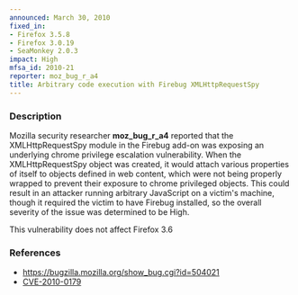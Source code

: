 ```yaml
---
announced: March 30, 2010
fixed_in:
- Firefox 3.5.8
- Firefox 3.0.19
- SeaMonkey 2.0.3
impact: High
mfsa_id: 2010-21
reporter: moz_bug_r_a4
title: Arbitrary code execution with Firebug XMLHttpRequestSpy
---
```


<h3>Description</h3>

<p>Mozilla security researcher <strong>moz_bug_r_a4</strong> reported
that the XMLHttpRequestSpy module in the Firebug add-on was exposing
an underlying chrome privilege escalation vulnerability.  When the
XMLHttpRequestSpy object was created, it would attach various
properties of itself to objects defined in web content, which were not
being properly wrapped to prevent their exposure to chrome privileged
objects.  This could result in an attacker running arbitrary
JavaScript on a victim's machine, though it required the victim to
have Firebug installed, so the overall severity of the issue was
determined to be High.</p>

<p class="note">This vulnerability does not affect Firefox 3.6</p>

<h3>References</h3>

<ul>
  <li><a href="https://bugzilla.mozilla.org/show_bug.cgi?id=504021">https://bugzilla.mozilla.org/show_bug.cgi?id=504021</a></li>
  <li><a class="ex-ref" href="http://cve.mitre.org/cgi-bin/cvename.cgi?name=CVE-2010-0179">CVE-2010-0179</a></li>
</ul>




